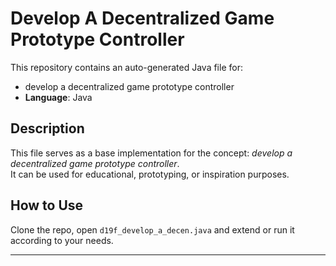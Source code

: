 # Develop A Decentralized Game Prototype Controller

This repository contains an auto-generated Java file for:

- develop a decentralized game prototype controller
- **Language**: Java

## Description

This file serves as a base implementation for the concept: *develop a decentralized game prototype controller*.  
It can be used for educational, prototyping, or inspiration purposes.

## How to Use

Clone the repo, open `d19f_develop_a_decen.java` and extend or run it according to your needs.

---



